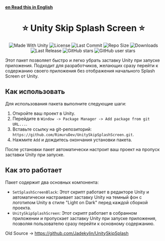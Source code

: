 **[en Read this in English](README.md)**

<h1 align="center">⭐ Unity Skip Splash Screen ⭐</h1>
 <p align="center">
  <a>
    <img alt="Made With Unity" src="https://img.shields.io/badge/made%20with-Unity-57b9d3.svg?logo=Unity">
  </a>
  <a>
  <img alt="License" src="https://img.shields.io/github/license/RimuruDev/UnitySkipSplashScreen?logo=github">
  </a>
  <a>
    <img alt="Last Commit" src="https://img.shields.io/github/last-commit/RimuruDev/UnitySkipSplashScreen?logo=Mapbox&color=orange">
  </a>
  <a>
    <img alt="Repo Size" src="https://img.shields.io/github/repo-size/RimuruDev/UnitySkipSplashScreen?logo=VirtualBox">
  </a>
  <a>
    <img alt="Downloads" src="https://img.shields.io/github/downloads/RimuruDev/UnitySkipSplashScreen/total?color=brightgreen">
  </a>
  <a>
    <img alt="Last Release" src="https://img.shields.io/github/v/release/RimuruDev/UnitySkipSplashScreen?include_prereleases&logo=Dropbox&color=yellow">
  </a>
  <a>
    <img alt="GitHub stars" src="https://img.shields.io/github/stars/RimuruDev/UnitySkipSplashScreen?branch=main&label=Stars&logo=GitHub&logoColor=ffffff&labelColor=282828&color=informational&style=flat">
  </a>
  <a>
    <img alt="GitHub user stars" src="https://img.shields.io/github/stars/RimuruDev?affiliations=OWNER&branch=main&label=User%20Stars&logo=GitHub&logoColor=ffffff&labelColor=282828&color=informational&style=flat">
  </a>
  <a>
    <img alt="" src="https://img.shields.io/github/watchers/RimuruDev/UnitySkipSplashScreen?style=flat">
  </a>
</p>



Этот пакет позволяет быстро и легко убрать заставку Unity при запуске приложения. Подходит для разработчиков, желающих сразу перейти к содержанию своего приложения без отображения начального Splash Screen от Unity.

## Как использовать

Для использования пакета выполните следующие шаги:

1. Откройте ваш проект в Unity.
2. Перейдите в `Window -> Package Manager -> Add package from git URL...`.
3. Вставьте ссылку на git-репозиторий: `https://github.com/RimuruDev/UnitySkipSplashScreen.git`.
4. Нажмите `Add` и дождитесь окончания установки пакета.

После установки пакет автоматически настроит ваш проект на пропуск заставки Unity при запуске.

## Как это работает

Пакет содержит два основных компонента:

- `SetSplashScreenBlack`: Этот скрипт работает в редакторе Unity и автоматически настраивает заставку Unity на темный фон с логотипом Unity в стиле "Light on Dark" перед каждой сборкой проекта.
- `UnitySkipSplashScreen`: Этот скрипт работает в собранном приложении и пропускает заставку Unity при запуске приложения, позволяя пользователю сразу перейти к основному содержанию.

Old Source -> https://github.com/Jadekylin/UnitySkipSplash
